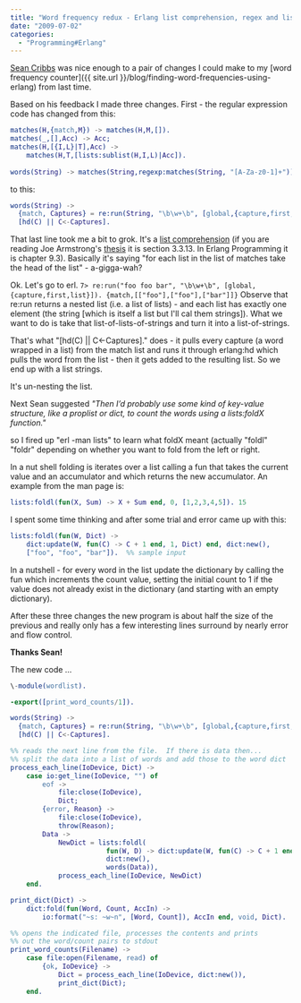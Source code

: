 ```yaml
---
title: "Word frequency redux - Erlang list comprehension, regex and list folding"
date: "2009-07-02"
categories: 
  - "Programming#Erlang"
---
```


[Sean Cribbs](http://seancribbs.com/) was nice enough to a pair of changes I could make to my [word frequency counter]({{ site.url }}/blog/finding-word-frequencies-using-erlang) from last time.

Based on his feedback I made three changes. First - the regular expression code has changed from this:

```erlang
matches(H,{match,M}) -> matches(H,M,[]).
matches(_,[],Acc) -> Acc;
matches(H,[{I,L}|T],Acc) ->
    matches(H,T,[lists:sublist(H,I,L)|Acc]).
 
words(String) -> matches(String,regexp:matches(String, "[A-Za-z0-1]+")).
```

to this:

```erlang
words(String) ->
  {match, Captures} = re:run(String, "\b\w+\b", [global,{capture,first,list}]),
  [hd(C) || C<-Captures].
```

That last line took me a bit to grok. It's a [list comprehension](http://wiki.trapexit.org/List_Comprehension) (if you are reading Joe Armstrong's [thesis](http://www.sics.se/~joe/thesis/armstrong_thesis_2003.pdf) it is section 3.3.13. In Erlang Programming it is chapter 9.3). Basically it's saying "for each list in the list of matches take the head of the list" - a-gigga-wah?

Ok. Let's go to erl. `7> re:run("foo foo bar", "\b\w+\b", [global,{capture,first,list}]). {match,[["foo"],["foo"],["bar"]]}` Observe that re:run returns a nested list (i.e. a list of lists) - and each list has exactly one element (the string [which is itself a list but I'll cal them strings]). What we want to do is take that list-of-lists-of-strings and turn it into a list-of-strings.

That's what "[hd(C) || C<-Captures]." does - it pulls every capture (a word wrapped in a list) from the match list and runs it through erlang:hd which pulls the word from the list - then it gets added to the resulting list. So we end up with a list strings.

It's un-nesting the list.

Next Sean suggested _"Then I’d probably use some kind of key-value structure, like a proplist or dict, to count the words using a lists:foldX function."_

so I fired up "erl -man lists" to learn what foldX meant (actually "foldl" "foldr" depending on whether you want to fold from the left or right.

In a nut shell folding is iterates over a list calling a fun that takes the current value and an accumulator and which returns the new accumulator. An example from the man page is:

```erlang
lists:foldl(fun(X, Sum) -> X + Sum end, 0, [1,2,3,4,5]). 15
```

I spent some time thinking and after some trial and error came up with this:

```erlang
lists:foldl(fun(W, Dict) -> 
    dict:update(W, fun(C) -> C + 1 end, 1, Dict) end, dict:new(), 
    ["foo", "foo", "bar"]).  %% sample input
```

In a nutshell - for every word in the list update the dictionary by calling the fun which increments the count value, setting the initial count to 1 if the value does not already exist in the dictionary (and starting with an empty dictionary).

After these three changes the new program is about half the size of the previous and really only has a few interesting lines surround by nearly error and flow control.

**Thanks Sean!**

The new code ...

```erlang
\-module(wordlist).

-export([print_word_counts/1]).

words(String) ->
  {match, Captures} = re:run(String, "\b\w+\b", [global,{capture,first,list}]),
  [hd(C) || C<-Captures].

%% reads the next line from the file.  If there is data then...
%% split the data into a list of words and add those to the word dict
process_each_line(IoDevice, Dict) ->
    case io:get_line(IoDevice, "") of
        eof -> 
            file:close(IoDevice),
            Dict;
        {error, Reason} ->
            file:close(IoDevice),
            throw(Reason);
        Data ->
            NewDict = lists:foldl(
                        fun(W, D) -> dict:update(W, fun(C) -> C + 1 end, 1, D) end, 
                        dict:new(), 
                        words(Data)),
            process_each_line(IoDevice, NewDict)
    end.

print_dict(Dict) ->
    dict:fold(fun(Word, Count, AccIn) -> 
        io:format("~s: ~w~n", [Word, Count]), AccIn end, void, Dict).

%% opens the indicated file, processes the contents and prints
%% out the word/count pairs to stdout
print_word_counts(Filename) ->
    case file:open(Filename, read) of
        {ok, IoDevice} ->
            Dict = process_each_line(IoDevice, dict:new()),
            print_dict(Dict);
    end.
```